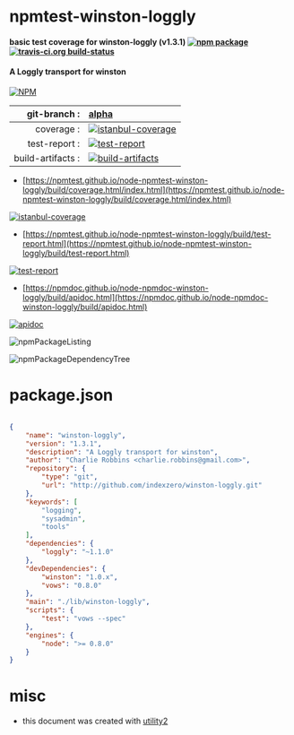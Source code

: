 # npmtest-winston-loggly

#### basic test coverage for  winston-loggly (v1.3.1)  [![npm package](https://img.shields.io/npm/v/npmtest-winston-loggly.svg?style=flat-square)](https://www.npmjs.org/package/npmtest-winston-loggly) [![travis-ci.org build-status](https://api.travis-ci.org/npmtest/node-npmtest-winston-loggly.svg)](https://travis-ci.org/npmtest/node-npmtest-winston-loggly)

#### A Loggly transport for winston

[![NPM](https://nodei.co/npm/winston-loggly.png?downloads=true&downloadRank=true&stars=true)](https://www.npmjs.com/package/winston-loggly)

| git-branch : | [alpha](https://github.com/npmtest/node-npmtest-winston-loggly/tree/alpha)|
|--:|:--|
| coverage : | [![istanbul-coverage](https://npmtest.github.io/node-npmtest-winston-loggly/build/coverage.badge.svg)](https://npmtest.github.io/node-npmtest-winston-loggly/build/coverage.html/index.html)|
| test-report : | [![test-report](https://npmtest.github.io/node-npmtest-winston-loggly/build/test-report.badge.svg)](https://npmtest.github.io/node-npmtest-winston-loggly/build/test-report.html)|
| build-artifacts : | [![build-artifacts](https://npmtest.github.io/node-npmtest-winston-loggly/glyphicons_144_folder_open.png)](https://github.com/npmtest/node-npmtest-winston-loggly/tree/gh-pages/build)|

- [https://npmtest.github.io/node-npmtest-winston-loggly/build/coverage.html/index.html](https://npmtest.github.io/node-npmtest-winston-loggly/build/coverage.html/index.html)

[![istanbul-coverage](https://npmtest.github.io/node-npmtest-winston-loggly/build/screenCapture.buildCi.browser.%252Ftmp%252Fbuild%252Fcoverage.lib.html.png)](https://npmtest.github.io/node-npmtest-winston-loggly/build/coverage.html/index.html)

- [https://npmtest.github.io/node-npmtest-winston-loggly/build/test-report.html](https://npmtest.github.io/node-npmtest-winston-loggly/build/test-report.html)

[![test-report](https://npmtest.github.io/node-npmtest-winston-loggly/build/screenCapture.buildCi.browser.%252Ftmp%252Fbuild%252Ftest-report.html.png)](https://npmtest.github.io/node-npmtest-winston-loggly/build/test-report.html)

- [https://npmdoc.github.io/node-npmdoc-winston-loggly/build/apidoc.html](https://npmdoc.github.io/node-npmdoc-winston-loggly/build/apidoc.html)

[![apidoc](https://npmdoc.github.io/node-npmdoc-winston-loggly/build/screenCapture.buildCi.browser.%252Ftmp%252Fbuild%252Fapidoc.html.png)](https://npmdoc.github.io/node-npmdoc-winston-loggly/build/apidoc.html)

![npmPackageListing](https://npmtest.github.io/node-npmtest-winston-loggly/build/screenCapture.npmPackageListing.svg)

![npmPackageDependencyTree](https://npmtest.github.io/node-npmtest-winston-loggly/build/screenCapture.npmPackageDependencyTree.svg)



# package.json

```json

{
    "name": "winston-loggly",
    "version": "1.3.1",
    "description": "A Loggly transport for winston",
    "author": "Charlie Robbins <charlie.robbins@gmail.com>",
    "repository": {
        "type": "git",
        "url": "http://github.com/indexzero/winston-loggly.git"
    },
    "keywords": [
        "logging",
        "sysadmin",
        "tools"
    ],
    "dependencies": {
        "loggly": "~1.1.0"
    },
    "devDependencies": {
        "winston": "1.0.x",
        "vows": "0.8.0"
    },
    "main": "./lib/winston-loggly",
    "scripts": {
        "test": "vows --spec"
    },
    "engines": {
        "node": ">= 0.8.0"
    }
}
```



# misc
- this document was created with [utility2](https://github.com/kaizhu256/node-utility2)
